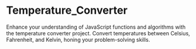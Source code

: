 # Temperature_Converter
Enhance your understanding of JavaScript functions and algorithms with the temperature converter project. Convert temperatures between Celsius, Fahrenheit, and Kelvin, honing your problem-solving skills.
